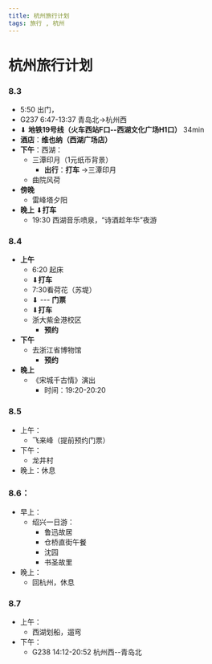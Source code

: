 ```yaml
---
title: 杭州旅行计划
tags: 旅行 , 杭州
---
```


# 杭州旅行计划

### 8.3       
- 5:50 出门，         
- G237  6:47-13:37   青岛北→杭州西
 - ⬇ **地铁19号线（火车西站F口--西湖文化广场H1口）** 34min
- **酒店**：**维也纳（西湖广场店）**
- **下午**：西湖：
  - 三潭印月（1元纸币背景）
    - **出行**：**打车** ->三潭印月
  - 曲院风荷
- **傍晚**   
  - 雷峰塔夕阳
- **晚上** ⬇**打车**
  - 19:30  西湖音乐喷泉，“诗酒趁年华”夜游
### 8.4   
- **上午**
  - 6:20 起床
  -   ⬇**打车**
  - 7:30看荷花（苏堤）
  - ⬇  ---  **门票**
  - ⬇**打车**
  - 浙大紫金港校区
    - **预约**
- **下午**
  - 去浙江省博物馆
    - **预约**
- **晚上**
  - 《宋城千古情》演出 
    - 时间：19:20-20:20

### 8.5
- 上午：
  - 飞来峰（提前预约门票）
- 下午：
  - 龙井村
- 晚上：休息
### 8.6：
- 早上：
  - 绍兴一日游：
    - 鲁迅故居
    - 仓桥直街午餐
    - 沈园
    - 书圣故里
- 晚上：
  - 回杭州，休息
### 8.7
- 上午：
  - 西湖划船，遛弯
- 下午：
  - G238 14:12-20:52 杭州西--青岛北